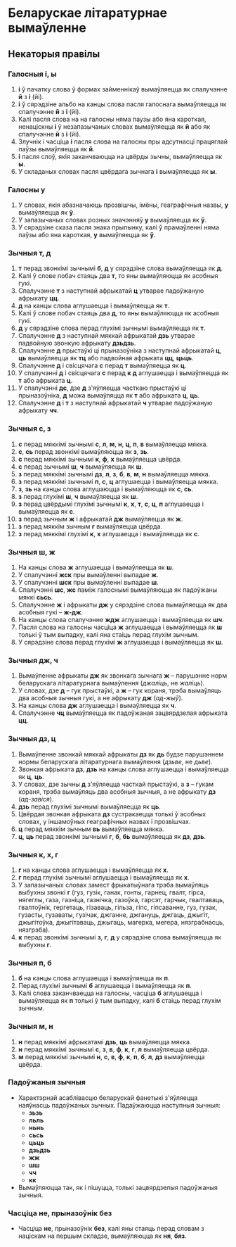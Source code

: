 # Беларускае літаратурнае вымаўленне

## Некаторыя правілы

### Галосныя **і**, **ы**

1. **і** ў пачатку слова ў формах займеннікаў вымаўляецца як спалучэнне **й** з **і** (йі).
1. **і** ў сярэдзіне альбо на канцы слова пасля галоснага вымаўляецца як спалучэнне **й** з **і** (йі).
1. Калі пасля слова на на галосны няма паузы або яна кароткая, ненаціскны **і** ў незапазычаных словах вымаўляецца як **й** або як спалучэнне **й** з **і** (йі).
1. Злучнік і часціца **і** пасля слова на галосны пры адсутнасці працяглай паўзы вымаўляецца як **й**.
1. **і** пасля слоў, якія заканчваюцца на цвёрды зычны, вымаўляецца як **ы**.
1. У складаных словах пасля цвёрдага зычнага **і** вымаўляецца як **ы**.

### Галосны **у**

1. У словах, якія абазначаюць прозвішчы, імёны, геаграфічныя назвы, **у** вымаўляецца як **ў**.
2. У запазычаных словах розных значэнняў **у** вымаўляецца як **ў**.
3. У сярэдзіне сказа пасля знака прыпынку, калі ў прамаўленні няма паўзы або яна кароткая, **у** вымаўляецца як **ў**.

### Зычныя **т**, **д**

1. **т** перад звонкімі зычнымі **б**, **д** у сярэдзіне слова вымаўляецца як **д**.
1. Калі ў слове побач стаяць два **т**, то яны вымаўляюцца як асобныя гукі.
1. Спалучэнне **т** з наступнай афрыкатай **ц** утварае падоўжаную афрыкату **цц**.
4. **д** на канцы слова аглушаецца і вымаўляецца як **т**.
5. Калі ў слове побач стаяць два **д**, то яны вымаўляюцца як асобныя гукі.
6. **д** у сярэдзіне слова перад глухімі зычнымі вымаўляецца як **т**.
7. Спалучэнне **д** з наступнай мяккай афрыкатай **дзь** утварае падвойную звонкую афрыкату **дзьдзь**.
8. Спалучэнне **д** прыстаўкі ці прыназоўніка з наступнай афрыкатай **ц**, **ць** вымаўляецца як **тц** або падвойная афрыката **цц**, **цьць**.
9. Спалучэнне **д** і свісцячага **с** перад **т** вымаўляецца як **ц**.
10. У спалучэнні **д** і свісцячага **с** перад **к** **д** аглушаецца і вымаўляецца як **т** або афрыката **ц**.
11. У спалучэнні **дс**, дзе **д** з'яўляецца часткаю прыстаўкі ці прыназоўніка, **д** можа вымаўляцца як **т** або афрыката **ц**, **ць**.
12. Спалучэнне **д** і **т** з наступнай афрыкатай **ч** утварае падоўжаную афрыкату **чч**.

### Зычныя **с**, **з**

1. **с** перад мяккімі зычнымі **с**, **л**, **м**, **н**, **ц**, **п**, **в** вымаўляецца мякка.
2. **с**, **сь** перад звонкімі вымаўляюцца як **з**, **зь**.
3. **с** перад мяккімі зычнымі **к**, **ф**, **х** вымаўляецца цвёрда.
4. **с** перад зычнымі **ш**, **ч** вымаўляецца як **ш**.
5. **з** перад мяккімі зычнымі **дз**, **л**, **з**, **б**, **в**, **м**, **н** вымаўляецца мякка.
6. **з** перад мяккімі зычнымі **п**, **с**, **ц** аглушаецца і вымаўляецца мякка.
7. **з**, **зь** на канцы слова аглушаюцца і вымаўляюцца як **с**, **сь**.
8. **з** перад глухімі **ш**, **ч** вымаўляецца як **ш**.
9. **з** перад цвёрдымі глухімі зычнымі **к**, **х**, **т**, **с**, **ц**, **п** аглушаецца і вымаўляецца як **с**.
10. **з** перад зычным **ж** і афрыкатай **дж** вымаўляецца як **ж**.
11. **з** перад мяккім зычным **г** вымаўляецца цвёрда.
12. **з** перад мяккімі глухімі **к**, **x** аглушаецца і вымаўляецца як **с**.

### Зычныя **ш**, **ж**

1. На канцы слова **ж** аглушаецца і вымаўляецца як **ш**.
2. У спалучэнні **жск** пры вымаўленні выпадае **ж**.
3. У спалучэнні **шск** пры вымаўленні выпадае **ш**.
4. Спалучэнні **шс**, **жс** паміж галоснымі вымаўляюцца як падоўжаны мяккі **сьсь**.
5. Спалучэнне **ж** і афрыкаты **дж** у сярэдзіне слова вымаўляецца як два асобныя гукі – **ж-дж**.
5. На канцы слова спалучэнне **ждж** аглушаецца і вымаўляецца як **шч**.
6. Пасля слова на галосны часціца **ж** аглушаецца і вымаўляецца як **ш** толькі ў тым выпадку, калі яна стаіць перад глухім зычным.
7. У сярэдзіне слова перад глухімі **ж** аглушаецца і вымаўляецца як **ш**.

### Зычныя **дж**, **ч**

1. Вымаўленне афрыкаты **дж** як звонкага зычнага **ж** – парушэнне норм беларускага літаратурнага вымаўлення (*джаліць*, не *жаліць*).
2. У словах, дзе **д** – гук прыстаўкі, а **ж** – гук кораня, трэба вымаўляць два асобныя зычныя гукі, а не афрыкату **дж** (*ад-жыў*).
3. На канцы слова **дж** аглушаецца і вымаўляецца як **ч**.
4. Спалучэнне **чц** вымаўляецца як падоўжаная зацвярдзелая афрыката **цц**.

### Зычныя **дз**, **ц**

1. Вымаўленне звонкай мяккай афрыкаты **дз** як **дь** будзе парушэннем нормы беларускага літаратурнага вымаўлення (*дзьве*, не *дьве*).
2. Звонкая афрыката **дз**, **дзь** на канцы слова аглушаецца і вымаўляецца як **ц**, **ць**.
3. У словах, дзе зычны **д** з'яўляецца часткай прыстаўкі, а **з** – гукам кораня, трэба вымаўляць два асобныя зычныя, а не афрыкату **дз** (*ад-завіся*).
4. **дзь** перад глухімі зычнымі вымаўляецца як **ць**.
5. Цвёрдая звонкая афрыката **дз** сустракаецца толькі ў асобных словах, у іншамоўных геаграфічных назвах і прозвішчах.
6. **ц** перад мяккім зычным **вь** вымаўляецца мякка.
7. **ц**, **ць** перад звонкімі зычнымі **г**, **б**, **бь** вымаўляецца як **дз**, **дзь**.

### Зычныя **к**, **х**, **г**

1. **г** на канцы слова аглушаецца і вымаўляецца як **х**.
2. **г** перад глухімі зычнымі аглушаецца і вымаўляецца як **х**.
3. У запазычаных словах замест фрыкатыўнага трэба вымаўляць выбухны звонкі **г** (гуз, гузік, ганак, гонты, гарнец, гвалт, гірса, нягеглы, газа, газніца, газнічка, газоўка, гарсэт, гарчык, гвалтаваць, гвалтоўнік, гергетаць, гізаваць, гільза, гіпс, гіпсаванне, гуз, гузак, гузасты, гузаваты, гузічак, джганне, джгануць, джгаць, джыгіт, джыгітоўка, джыгітаваць, джыгаць, магерка, мегера, нязграбнасць, нязгрэба).
4. **к** перад звонкімі зычнымі **з**, **г**, **д** у сярэдзіне слова вымаўляецца як выбухны **г**.

### Зычныя **п**, **б**

1. **б** на канцы слова аглушаецца і вымаўляецца як **п**.
2. Перад глухімі зычнымі **б** аглушаецца і вымаўляецца як **п**.
3. Калі слова заканчваецца на галосны, часціца **б** аглушаецца і вымаўляецца як **п** толькі ў тым выпадку, калі **б** стаіць перад глухім зычным.

### Зычныя **м**, **н**

1. **н** перад мяккімі афрыкатамі **дзь**, **ць** вымаўляецца мякка.
2. **н** перад мяккімі зычнымі **с**, **з**, **в**, **ф**, **к**, **г**, **л** вымаўляецца цвёрда.
3. **м** перад мяккімі зычнымі **н**, **с**, **в**, **ф**, **к**, **п**, **б**, **л**, **дз** вымаўляецца цвёрда.

### Падоўжаныя зычныя

- Характэрнай асаблівасцю беларускай фанетыкі з'яўляецца наяўнасць падоўжаных зычных. Падаўжаюцца наступныя зычныя:
    - **зьзь**
    - **льль**
    - **ньнь**
    - **сьсь**
    - **цьць**
    - **дзьдзь**
    - **жж**
    - **шш**
    - **чч**
    - **кк**
- Вымаўляюцца так, як і пішуцца, толькі зацвярдзелыя падоўжаныя зычныя.

###  Часціца **не**, прыназоўнік **без**


- Часціца **не**, прыназоўнік **без**, калі яны стаяць перад словам з націскам на першым складзе, вымаўляюцца як **ня**, **бяз**.